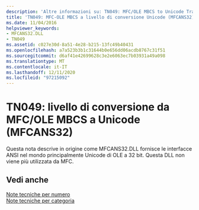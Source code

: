 ```yaml
---
description: 'Altre informazioni su: TN049: MFC/OLE MBCS to Unicode Translation Layer (MFCANS32)'
title: 'TN049: MFC-OLE MBCS a livello di conversione Unicode (MFCANS32)'
ms.date: 11/04/2016
helpviewer_keywords:
- MFCANS32.DLL
- TN049
ms.assetid: c027e30d-8a51-4e28-b215-13fc49b40431
ms.openlocfilehash: a7a523b3b1c31644b0e656dd06acdb8767c31f51
ms.sourcegitcommit: d6af41e42699628c3e2e6063ec7b03931a49a098
ms.translationtype: MT
ms.contentlocale: it-IT
ms.lasthandoff: 12/11/2020
ms.locfileid: "97215092"
---
```

# <a name="tn049-mfcole-mbcs-to-unicode-translation-layer-mfcans32"></a>TN049: livello di conversione da MFC/OLE MBCS a Unicode (MFCANS32)

Questa nota descrive in origine come MFCANS32.DLL fornisce le interfacce ANSI nel mondo principalmente Unicode di OLE a 32 bit. Questa DLL non viene più utilizzata da MFC.

## <a name="see-also"></a>Vedi anche

[Note tecniche per numero](../mfc/technical-notes-by-number.md)<br/>
[Note tecniche per categoria](../mfc/technical-notes-by-category.md)
